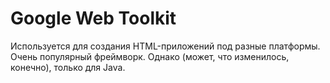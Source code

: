 # Google Web Toolkit

Используется для создания HTML-приложений под разные платформы. Очень популярный фреймворк. Однако (может, что изменилось, конечно), только для Java.

